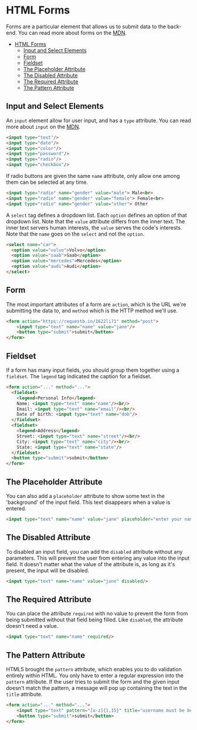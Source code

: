 
# HTML Forms

Forms are a particular element that allows us to submit data to the back-end. You can read more about forms on the [MDN](https://developer.mozilla.org/en-US/docs/Learn/HTML/Forms).


- [HTML Forms](#html-forms)
  - [Input and Select Elements](#input-and-select-elements)
  - [Form](#form)
  - [Fieldset](#fieldset)
  - [The Placeholder Attribute](#the-placeholder-attribute)
  - [The Disabled Attribute](#the-disabled-attribute)
  - [The Required Attribute](#the-required-attribute)
  - [The Pattern Attribute](#the-pattern-attribute)


## Input and Select Elements

An `input` element allow for user input, and has a `type` attribute. You can read more about `input` on the [MDN](https://developer.mozilla.org/en-US/docs/Web/HTML/Element/input).

```html
<input type="text"/>
<input type="date"/>
<input type="color"/>
<input type="password"/>
<input type="radio"/>
<input type="checkbox"/>
```

If radio buttons are given the same `name` attribute, only allow one among them can be selected at any time.

```html
<input type="radio" name="gender" value="male"> Male<br>
<input type="radio" name="gender" value="female"> Female<br>
<input type="radio" name="gender" value="other"> Other
```

A `select` tag defines a dropdown list. Each `option` defines an option of that dropdown list. Note that the `value` attribute differs from the inner text. The inner text servers human interests, the `value` serves the code's interests. Note that the `name` goes on the `select` and not the `option`.

```html
<select name="car">
  <option value="volvo">Volvo</option>
  <option value="saab">Saab</option>
  <option value="mercedes">Mercedes</option>
  <option value="audi">Audi</option>
</select>
```

## Form

The most important attributes of a form are `action`, which is the URL we're submitting the data to, and `method` which is the HTTP method we'll use.

```html
<form action="https://requestb.in/1622li71" method="post">
    <input type="text" name="name" value="jane"/>
    <button type="submit">submit</button>
</form>
```

## Fieldset

If a form has many input fields, you should group them together using a `fieldset`. The `legend` tag indicated the caption for a fieldset.


```html
<form action="..." method="...">
  <fieldset>
    <legend>Personal Info</legend>
    Name: <input type="text" name="name"/><br/>
    Email: <input type="text" name="email"/><br/>
    Date of birth: <input type="text" name="dob"/>
  </fieldset>
  <fieldset>
    <legend>Address</legend>
    Street: <input type="text" name="street"/><br/>
    City: <input type="text" name="city"/><br/>
    State: <input type="text" name="state"/>
  </fieldset>
  <button type="submit">submit</button>
</form>
```

## The Placeholder Attribute

You can also add a `placeholder` attribute to show some text in the 'background' of the input field. This text disappears when a value is entered.

```html
<input type="text" name="name" value="jane" placeholder="enter your name"/>
```

## The Disabled Attribute

To disabled an input field, you can add the `disabled` attribute without any parameters. This will prevent the user from entering any value into the input field. It doesn't matter what the value of the attribute is, as long as it's present, the input will be disabled.

```html
<input type="text" name="name" value="jane" disabled/>
```

## The Required Attribute

You can place the attribute `required` with no value to prevent the form from being submitted without that field being filled. Like `disabled`, the attribute doesn't need a value.

```html
<input type="text" name="name" required/>
```


## The Pattern Attribute

HTML5 brought the `pattern` attribute, which enables you to do validation entirely within HTML. You only have to enter a regular expression into the `pattern` attribute. If the user tries to submit the form and the given input doesn't match the pattern, a message will pop up containing the text in the `title` attribute.

```html
<form action="..." method="...">
    <input type="text" pattern="[a-z]{1,15}" title="username must be between 1 and 15 characters, all lowercase" required/>
    <button type="submit">submit</button>
</form>
```